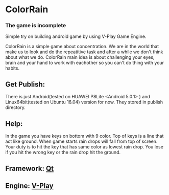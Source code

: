 # ColorRain
### The game is incomplete

Simple try on building android game by using V-Play Game Engine.

ColorRain is a simple game about concentration. We are in the world that make us to look and do the repeatitive task and after a while we don't think about what we do.
ColorRain main idea is about challenging your eyes, brain and your hand to work with eachother so you can't do thing with your habits.

## Get Publish:
There is just Android(tested on HUAWEI P8Lite <Android 5.0.1> ) and Linux64bit(tested on Ubuntu 16.04) version for now. They stored in publish directory.

## Help:
In the game you have keys on bottom with 9 color. Top of keys is a line that act like ground. When game starts rain drops will fall from top of screen. Your duty is to hit the key that has same color as lowest rain drop. You lose if you hit the wrong key or the rain drop hit the ground.



## Framework: [Qt](https://www.qt.io/)
## Engine: [V-Play](http://v-play.net/)
